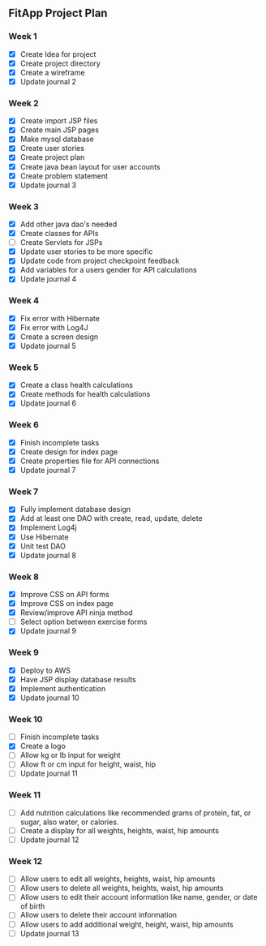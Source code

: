 ## FitApp Project Plan
### Week 1
- [x] Create Idea for project
- [x] Create project directory
- [x] Create a wireframe
- [x] Update journal 2

### Week 2
- [x] Create import JSP files
- [x] Create main JSP pages
- [x] Make mysql database
- [x] Create user stories
- [x] Create project plan
- [x] Create java bean layout for user accounts
- [x] Create problem statement
- [x] Update journal 3

### Week 3
- [x] Add other java dao's needed
- [x] Create classes for APIs
- [ ] Create Servlets for JSPs
- [x] Update user stories to be more specific
- [x] Update code from project checkpoint feedback
- [x] Add variables for a users gender for API calculations
- [x] Update journal 4

### Week 4
- [x] Fix error with Hibernate
- [x] Fix error with Log4J
- [x] Create a screen design
- [x] Update journal 5

### Week 5
- [x] Create a class health calculations
- [x] Create methods for health calculations
- [x] Update journal 6

### Week 6
- [x] Finish incomplete tasks
- [x] Create design for index page
- [x] Create properties file for API connections
- [x] Update journal 7

### Week 7
- [x] Fully implement database design
- [x] Add at least one DAO with create, read, update, delete
- [x] Implement Log4j
- [x] Use Hibernate
- [x] Unit test DAO
- [x] Update journal 8

### Week 8
- [x] Improve CSS on API forms
- [x] Improve CSS on index page
- [x] Review/improve API ninja method
- [ ] Select option between exercise forms
- [x] Update journal 9

### Week 9
- [x] Deploy to AWS
- [x] Have JSP display database results
- [x] Implement authentication
- [x] Update journal 10

### Week 10
- [ ] Finish incomplete tasks
- [x] Create a logo
- [ ] Allow kg or lb input for weight
- [ ] Allow ft or cm input for height, waist, hip
- [ ] Update journal 11

### Week 11
- [ ] Add nutrition calculations like recommended grams of protein, fat, or sugar, also water, or calories.
- [ ] Create a display for all weights, heights, waist, hip amounts
- [ ] Update journal 12

### Week 12
- [ ] Allow users to edit all weights, heights, waist, hip amounts
- [ ] Allow users to delete all weights, heights, waist, hip amounts
- [ ] Allow users to edit their account information like name, gender, or date of birth
- [ ] Allow users to delete their account information
- [ ] Allow users to add additional weight, height, waist, hip amounts
- [ ] Update journal 13
